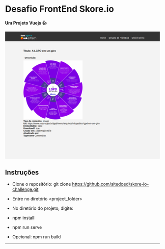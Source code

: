 # Desafio FrontEnd Skore.io

**Um Projeto Vuejs 👍**

![](https://github.com/sitedoed/skore-io-challenge/blob/master/assets/img/skore-io.png?raw=true)


## Instruções
- Clone o repositório: git clone https://github.com/sitedoed/skore-io-challenge.git

- Entre no diretório <project_folder>

- No diretório do projeto, digite:

- npm install

- npm run serve

- Opcional: npm run build

---
